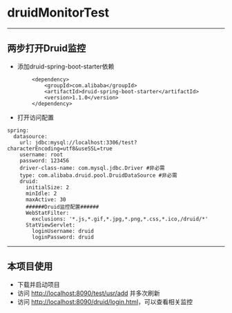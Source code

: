 # druidMonitorTest

---
## 两步打开Druid监控
- 添加druid-spring-boot-starter依赖
```
		<dependency>
			<groupId>com.alibaba</groupId>
			<artifactId>druid-spring-boot-starter</artifactId>
			<version>1.1.0</version>
		</dependency>
```
- 打开访问配置
```
spring:
  datasource:
    url: jdbc:mysql://localhost:3306/test?characterEncoding=utf8&useSSL=true
    username: root
    password: 123456
    driver-class-name: com.mysql.jdbc.Driver #非必需
    type: com.alibaba.druid.pool.DruidDataSource #非必需
    druid:
      initialSize: 2
      minIdle: 2
      maxActive: 30
      ######Druid监控配置######
      WebStatFilter:
        exclusions: '*.js,*.gif,*.jpg,*.png,*.css,*.ico,/druid/*'
      StatViewServlet:
        loginUsername: druid
        loginPassword: druid
```
---

## 本项目使用
- 下载并启动项目
- 访问 [http://localhost:8090/test/usr/add](http://localhost:8090/test/usr/add) 并多次刷新
- 访问 [http://localhost:8090/druid/login.html](http://localhost:8090/druid/login.html)，可以查看相关监控
